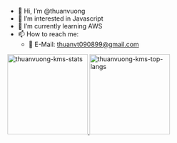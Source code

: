- 👋 Hi, I’m @thuanvuong
- 👀 I’m interested in Javascript
- 🌱 I’m currently learning AWS
- 📫 How to reach me:
  * 📧 E-Mail: thuanvt090899@gmail.com

<!---
nauhtXD/nauhtXD is a ✨ special ✨ repository because its `README.md` (this file) appears on your GitHub profile.
You can click the Preview link to take a look at your changes.
--->

<a href="https://github.com/thuanvuong-kms" >
  <img height="180em" src="https://github-readme-stats.vercel.app/api?username=thuanvuong-kms&theme=aura&show_icons=true" alt="thuanvuong-kms-stats" />
  <img height="180em" src="https://github-readme-stats.vercel.app/api/top-langs/?username=nauhtXD&show_icons=true&count_private=true&locale=en&theme=aura&layout=compact&langs_count=8" alt="thuanvuong-kms-top-langs" />
</a>
